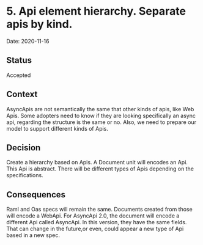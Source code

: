 # 5. Api element hierarchy. Separate apis by kind.

Date: 2020-11-16

## Status

Accepted

## Context

AsyncApis are not semantically the same that other kinds of apis, like Web Apis. Some adopters need to know if they are looking specifically an async api, regarding the structure is the same or no. 
Also, we need to prepare our model to support different kinds of Apis.
## Decision
Create a hierarchy based on Apis. A Document unit will encodes an Api. This Api is abstract. There will be different types of Apis depending on the specifications.


## Consequences

Raml and Oas specs will remain the same. Documents created from those will encode a WebApi.
For AsyncApi 2.0, the document will encode a different Api called AsyncApi. In this version, they have the same fields. That can change in the future,or even, could appear a new type of Api based in a new spec.
